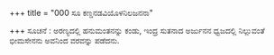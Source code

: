 +++
title = "000 ಸೂ ಕಣ್ಡನಡವಿಯೊಳನಿಲಜನನಾ"

+++
ಸೂಚನೆ : ಅರಣ್ಯದಲ್ಲಿ ಹನುಮಂತನನ್ನು ಕಂಡು, ಇಂದ್ರ ಸುತನಾದ ಅರ್ಜುನನ ಧ್ವಜದಲ್ಲಿ ನಿಲ್ಲುವಂತೆ ಭೀಮಸೇನನು ಅವನಿಂದ ವರವನ್ನು ಪಡೆದನು.